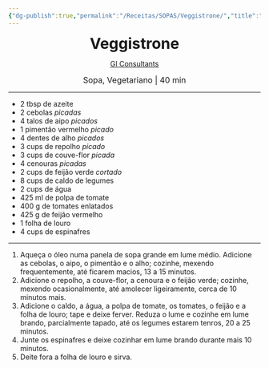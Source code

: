 ```yaml
---
{"dg-publish":true,"permalink":"/Receitas/SOPAS/Veggistrone/","title":"Veggistrone","tags":["💚ok"]}
---
```


<div style="text-align: center;"> <span style="font-size: 30px;"><b>Veggistrone</b></span> </div>

<span class="center"> <center> [GI Consultants](https://giconsultants.com/gut-healthy-recipe-of-the-month-veggistrone/) </center></span>

<div style="text-align: center;"> <span style="font-size: 16px;">  Sopa, Vegetariano | 40 min </span> </div>

---
- 2 tbsp de azeite
- 2 cebolas *picadas*
- 4 talos de aipo *picados*
- 1 pimentão vermelho *picado*
- 4 dentes de alho *picados*
- 3 cups de repolho *picado*
- 3 cups de couve-flor *picada*
- 4 cenouras *picadas*
- 2 cups de feijão verde *cortado*
- 8 cups de caldo de legumes
- 2 cups de água
- 425 ml de polpa de tomate
- 400 g de tomates enlatados
- 425 g de feijão vermelho
- 1 folha de louro
- 4 cups de espinafres
---
1. Aqueça o óleo numa panela de sopa grande em lume médio. Adicione as cebolas, o aipo, o pimentão e o alho; cozinhe, mexendo frequentemente, até ficarem macios, 13 a 15 minutos.
2. Adicione o repolho, a couve-flor, a cenoura e o feijão verde; cozinhe, mexendo ocasionalmente, até amolecer ligeiramente, cerca de 10 minutos mais.
3. Adicione o caldo, a água, a polpa de tomate, os tomates, o feijão e a folha de louro; tape e deixe ferver. Reduza o lume e cozinhe em lume brando, parcialmente tapado, até os legumes estarem tenros, 20 a 25 minutos.
4. Junte os espinafres e deixe cozinhar em lume brando durante mais 10 minutos.
5. Deite fora a folha de louro e sirva.